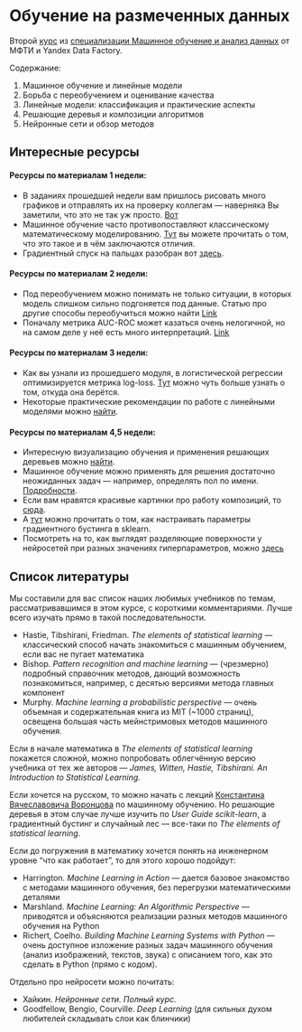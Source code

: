 # Обучение на размеченных данных

Второй [курс](https://www.coursera.org/learn/supervised-learning/) из [специализации Машинное обучение и анализ данных](https://www.coursera.org/specializations/mashinnoye-obucheniye) от МФТИ и Yandex Data Factory.

Содержание:

1. Машинное обучение и линейные модели
2. Борьба с переобучением и оценивание качества
3. Линейные модели: классификация и практические аспекты
4. Решающие деревья и композиции алгоритмов
5. Нейронные сети и обзор методов



## Интересные ресурсы

#### Ресурсы по материалам 1 недели:

* В заданиях прошедшей недели вам пришлось рисовать много графиков и отправлять их на проверку коллегам — наверняка Вы заметили, что это не так уж просто. [Вот](http://www.ruf.rice.edu/~bioslabs/tools/data_analysis/graphic_examples.html?utm_source=coursera&utm_medium=coursera&utm_campaign=2-1-1-res)
* Машинное обучение часто противопоставляют классическому математическому моделированию. [Тут](https://miguelgfierro.com/blog/2016/a-gentle-introduction-to-the-basics-of-machine-learning/?utm_source=coursera&utm_medium=coursera&utm_campaign=2-1-2-res) вы можете прочитать о том, что это такое и в чём заключаются отличия.
* Градиентный спуск на пальцах разобран вот [здесь](https://nplus1.ru/material/2016/09/06/mistakesflow?utm_source=telegram&utm_campaign=autumn).

#### Ресурсы по материалам 2 недели:

* Под переобучением можно понимать не только ситуации, в которых модель слишком сильно подгоняется под данные. Статью про другие способы переобучиться можно найти [Link](http://hunch.net/?p=22&utm_source=coursera&utm_medium=coursera&utm_campaign=2-2-1-res)
* Поначалу метрика AUC-ROC может казаться очень нелогичной, но на самом деле у неё есть много интерпретаций. [Link](http://stats.stackexchange.com/questions/132777/what-does-auc-stand-for-and-what-is-it?utm_source=coursera&utm_medium=coursera&utm_campaign=2-2-2-res)

#### Ресурсы по материалам 3 недели:

* Как вы узнали из прошедшего модуля, в логистической регрессии оптимизируется метрика log-loss. [Тут](http://rdipietro.github.io/friendly-intro-to-cross-entropy-loss/?utm_source=coursera&utm_medium=coursera&utm_campaign=2-3-1-res) можно чуть больше узнать о том, откуда она берётся.
* Некоторые практические рекомендации по работе с линейными моделями можно [найти](http://www.astroml.org/sklearn_tutorial/practical.html?utm_source=coursera&utm_medium=coursera&utm_campaign=2-3-2-res).

#### Ресурсы по материалам 4,5 недели:

* Интересную визуализацию обучения и применения решающих деревьев можно [найти](http://www.r2d3.us/visual-intro-to-machine-learning-part-1/?utm_source=coursera&utm_medium=coursera&utm_campaign=2-4-1-res).
* Машинное обучение можно применять для решения достаточно неожиданных задач — например, определять пол по имени. [Подробности](http://blog.ayoungprogrammer.com/2016/04/determining-gender-of-name-with-80.html/?utm_source=coursera&utm_medium=coursera&utm_campaign=2-4-2-res).
* Если вам нравятся красивые картинки про работу композиций, то [сюда](http://manish-m.com/?p=794&utm_source=coursera&utm_medium=coursera&utm_campaign=2-4-3-res).
* А [тут](https://www.analyticsvidhya.com/blog/2016/02/complete-guide-parameter-tuning-gradient-boosting-gbm-python/?utm_source=coursera&utm_medium=coursera&utm_campaign=2-4-4-res) можно прочитать о том, как настраивать параметры градиентного бустинга в sklearn.
* Посмотреть на то, как выглядят разделяющие поверхности у нейросетей при разных значениях гиперпараметров, можно [здесь](http://playground.tensorflow.org/?utm_source=coursera&utm_medium=coursera&utm_campaign=2-4-5-res#activation=tanh&batchSize=10&dataset=circle&regDataset=reg-plane&learningRate=0.03&regularizationRate=0&noise=0&networkShape=4,2&seed=0.53436&showTestData=false&discretize=false&percTrainData=50&x=true&y=true&xTimesY=false&xSquared=false&ySquared=false&cosX=false&sinX=false&cosY=false&sinY=false&collectStats=false&problem=classification&initZero=false&hideText=false)



## Список литературы

Мы составили для вас список наших любимых учебников по темам, рассматривавшимся в этом курсе, с короткими комментариями. Лучше всего изучать прямо в такой последовательности.

* Hastie, Tibshirani, Friedman. *The elements of statistical learning* — классический способ начать знакомиться с машинным обучением, если вас не пугает математика
* Bishop. *Pattern recognition and machine learning* — (чрезмерно) подробный справочник методов, дающий возможность познакомиться, например, с десятью версиями метода главных компонент
* Murphy. *Machine learning a probabilistic perspective* — очень объемная и содержательная книга из MIT (~1000 страниц), освещена большая часть мейнстримовых методов машинного обучения.

Если в начале математика в *The elements of statistical learning* покажется сложной, можно попробовать облегчённую версию учебника от тех же авторов — *James, Witten, Hastie, Tibshirani. An Introduction to Statistical Learning.*

Если хочется на русском, то можно начать с лекций [Константина Вячеславовича Воронцова](http://machinelearning.ru/wiki/index.php?title=%D0%9C%D0%B0%D1%88%D0%B8%D0%BD%D0%BD%D0%BE%D0%B5_%D0%BE%D0%B1%D1%83%D1%87%D0%B5%D0%BD%D0%B8%D0%B5_%28%D0%BA%D1%83%D1%80%D1%81_%D0%BB%D0%B5%D0%BA%D1%86%D0%B8%D0%B9%2C_%D0%9A.%D0%92.%D0%92%D0%BE%D1%80%D0%BE%D0%BD%D1%86%D0%BE%D0%B2%29) по машинному обучению. Но решающие деревья в этом случае лучше изучить по *User Guide scikit-learn*, а градиентный бустинг и случайный лес — все-таки по *The elements of statistical learning*.

Если до погружения в математику хочется понять на инженерном уровне “что как работает”, то для этого хорошо подойдут:

* Harrington. *Machine Learning in Action* — дается базовое знакомство с методами машинного обучения, без перегрузки математическими деталями
* Marshland. *Machine Learning: An Algorithmic Perspective* — приводятся и объясняются реализации разных методов машинного обучения на Python
* Richert, Coelho. *Building Machine Learning Systems with Python* — очень доступное изложение разных задач машинного обучения (анализ изображений, текстов, звука) с описанием того, как это сделать в Python (прямо с кодом).

Отдельно про нейросети можно почитать:

* Хайкин. *Нейронные сети. Полный курс.*
* Goodfellow, Bengio, Courville. *Deep Learning* (для сильных духом любителей складывать слои как блинчики)

